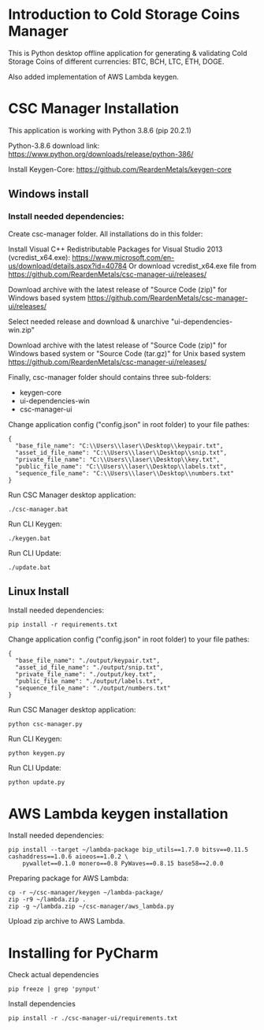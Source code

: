 # Introduction to Cold Storage Coins Manager

This is Python desktop offline application for generating & validating Cold Storage Coins of different currencies: BTC, BCH, LTC, ETH, DOGE.

Also added implementation of AWS Lambda keygen.

# CSC Manager Installation

This application is working with Python 3.8.6 (pip 20.2.1)

Python-3.8.6 download link: https://www.python.org/downloads/release/python-386/

Install Keygen-Core: https://github.com/ReardenMetals/keygen-core

## Windows install
    
### Install needed dependencies:

Create csc-manager folder. All installations do in this folder:

Install Visual C++ Redistributable Packages for Visual Studio 2013 (vcredist_x64.exe):
https://www.microsoft.com/en-us/download/details.aspx?id=40784
Or download vcredist_x64.exe file from https://github.com/ReardenMetals/csc-manager-ui/releases/

Download archive with the latest release of "Source Code (zip)" for Windows based system
https://github.com/ReardenMetals/csc-manager-ui/releases/

Select needed release and download & unarchive "ui-dependencies-win.zip" 
    
Download archive with the latest release of "Source Code (zip)" for Windows based system or "Source Code (tar.gz)" for Unix based system
https://github.com/ReardenMetals/csc-manager-ui/releases/

Finally, csc-manager folder should contains three sub-folders: 

- keygen-core
- ui-dependencies-win
- csc-manager-ui

Change application config ("config.json" in root folder) to your file pathes:

    {
      "base_file_name": "C:\\Users\\laser\\Desktop\\keypair.txt",
      "asset_id_file_name": "C:\\Users\\laser\\Desktop\\snip.txt",
      "private_file_name": "C:\\Users\\laser\\Desktop\\key.txt",
      "public_file_name": "C:\\Users\\laser\\Desktop\\labels.txt",
      "sequence_file_name": "C:\\Users\\laser\\Desktop\\numbers.txt"
    }
    
Run CSC Manager desktop application:

    ./csc-manager.bat
    
Run CLI Keygen:

    ./keygen.bat
    
Run CLI Update:

    ./update.bat
    
## Linux Install

Install needed dependencies:

    pip install -r requirements.txt
    
Change application config ("config.json" in root folder) to your file pathes:
    
    {
      "base_file_name": "./output/keypair.txt",
      "asset_id_file_name": "./output/snip.txt",
      "private_file_name": "./output/key.txt",
      "public_file_name": "./output/labels.txt",
      "sequence_file_name": "./output/numbers.txt"
    }
    
Run CSC Manager desktop application:

    python csc-manager.py
    
Run CLI Keygen:

    python keygen.py
    
Run CLI Update:

    python update.py

# AWS Lambda keygen installation
    
Install needed dependencies:
    
    pip install --target ~/lambda-package bip_utils==1.7.0 bitsv==0.11.5 cashaddress==1.0.6 aioeos==1.0.2 \
        pywallet==0.1.0 monero==0.8 PyWaves==0.8.15 base58==2.0.0
        
Preparing package for AWS Lambda:

    cp -r ~/csc-manager/keygen ~/lambda-package/
    zip -r9 ~/lambda.zip .
    zip -g ~/lambda.zip ~/csc-manager/aws_lambda.py
    
Upload zip archive to AWS Lambda.

# Installing for PyCharm

Check actual dependencies

    pip freeze | grep 'pynput'

Install dependencies

    pip install -r ./csc-manager-ui/requirements.txt